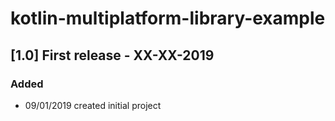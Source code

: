 # kotlin-multiplatform-library-example

## [1.0] First release - XX-XX-2019

### Added

- 09/01/2019 created initial project
